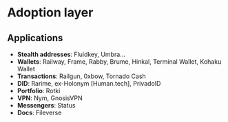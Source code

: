 # Adoption layer

## Applications

- **Stealth addresses**: Fluidkey, Umbra…
- **Wallets**: Railway, Frame, Rabby, Brume, Hinkal, Terminal Wallet, Kohaku Wallet
- **Transactions**: Railgun, 0xbow, Tornado Cash
- **DID**: Rarime, ex-Holonym [Human.tech], PrivadoID
- **Portfolio**: Rotki
- **VPN**: Nym, GnosisVPN
- **Messengers**: Status
- **Docs**: Fileverse
